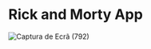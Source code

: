 # Rick and Morty App

![Captura de Ecrã (792)](https://user-images.githubusercontent.com/93485038/229366908-6ddcf335-b225-4fe7-b17f-1d5280d7cca7.png)

